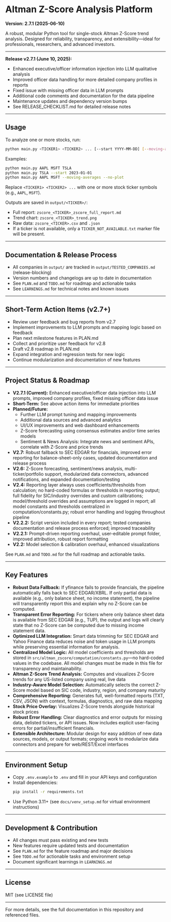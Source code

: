 # Altman Z-Score Analysis Platform

**Version: 2.7.1 (2025-06-10)**

A robust, modular Python tool for single-stock Altman Z-Score trend analysis. Designed for reliability, transparency, and extensibility—ideal for professionals, researchers, and advanced investors.

---

**Release v2.7.1 (June 10, 2025):**
- Enhanced executive/officer information injection into LLM qualitative analysis
- Improved officer data handling for more detailed company profiles in reports
- Fixed issue with missing officer data in LLM prompts
- Additional code comments and documentation for the data pipeline
- Maintenance updates and dependency version bumps
- See RELEASE_CHECKLIST.md for detailed release notes

---

## Usage
To analyze one or more stocks, run:
```sh
python main.py <TICKER1> <TICKER2> ... [--start YYYY-MM-DD] [--moving-averages] [--no-plot]
```
Examples:
```sh
python main.py AAPL MSFT TSLA
python main.py TSLA --start 2023-01-01
python main.py AAPL MSFT --moving-averages --no-plot
```
Replace `<TICKER1> <TICKER2> ...` with one or more stock ticker symbols (e.g., `AAPL`, `MSFT`).

Outputs are saved in `output/<TICKER>/`:
- Full report: `zscore_<TICKER>_zscore_full_report.md`
- Trend chart: `zscore_<TICKER>_trend.png`
- Raw data: `zscore_<TICKER>.csv` and `.json`
- If a ticker is not available, only a `TICKER_NOT_AVAILABLE.txt` marker file will be present.

---

## Documentation & Release Process
- All companies in `output/` are tracked in `output/TESTED_COMPANIES.md` (release-blocking)
- Version numbers and changelogs are up to date in documentation
- See `PLAN.md` and `TODO.md` for roadmap and actionable tasks
- See `LEARNINGS.md` for technical notes and known issues

---

## Short-Term Action Items (v2.7+)
- Review user feedback and bug reports from v2.7
- Implement improvements to LLM prompts and mapping logic based on feedback
- Plan next milestone features in PLAN.md
- Collect and prioritize user feedback for v2.8
- Draft v2.8 roadmap in PLAN.md
- Expand integration and regression tests for new logic
- Continue modularization and documentation of new features

---

## Project Status & Roadmap
- **V2.7.1 (Current):** Enhanced executive/officer data injection into LLM prompts, improved company profiles, fixed missing officer data issue
- **Short-Term:** See above action items for immediate priorities
- **Planned/Future:**
    - Further LLM prompt tuning and mapping improvements
    - Additional data sources and advanced analytics
    - UI/UX improvements and web dashboard enhancements
    - Z-Score forecasting using consensus estimates and/or time series models
    - Sentiment & News Analysis: Integrate news and sentiment APIs, correlate with Z-Score and price trends
- **V2.7:** Robust fallback to SEC EDGAR for financials, improved error reporting for balance-sheet-only cases, updated documentation and release process
- **V2.6:** Z-Score forecasting, sentiment/news analysis, multi-ticker/portfolio support, modularized data connectors, advanced notifications, and expanded documentation/testing
- **V2.4:** Reporting layer always uses coefficients/thresholds from calculation; no hard-coded formulas or thresholds in reporting output; full fidelity for SIC/industry overrides and custom calibrations; model/threshold overrides and assumptions are logged in report; all model constants and thresholds centralized in computation/constants.py; robust error handling and logging throughout pipeline
- **V2.2.2:** Script version included in every report; tested companies documentation and release process enforced; improved traceability
- **V2.2.1:** Prompt-driven reporting overhaul, user-editable prompt folder, improved attribution, robust report formatting
- **V2.2:** Model selection & calibration overhaul, enhanced visualizations

See `PLAN.md` and `TODO.md` for the full roadmap and actionable tasks.

---

## Key Features
- **Robust Data Fallback:** If yfinance fails to provide financials, the pipeline automatically falls back to SEC EDGAR/XBRL. If only partial data is available (e.g., only balance sheet, no income statement), the pipeline will transparently report this and explain why no Z-Score can be computed.
- **Transparent Error Reporting:** For tickers where only balance sheet data is available from SEC EDGAR (e.g., TUP), the output and logs will clearly state that no Z-Score can be computed due to missing income statement data.
- **Optimized LLM Integration:** Smart data trimming for SEC EDGAR and Yahoo Finance data reduces noise and token usage in LLM prompts while preserving essential information for analysis.
- **Centralized Model Logic:** All model coefficients and thresholds are stored in `src/altman_zscore/computation/constants.py`—no hard-coded values in the codebase. All model changes must be made in this file for transparency and maintainability.
- **Altman Z-Score Trend Analysis:** Computes and visualizes Z-Score trends for any US-listed company using real, live data
- **Industry-Aware Model Selection:** Automatically selects the correct Z-Score model based on SIC code, industry, region, and company maturity
- **Comprehensive Reporting:** Generates full, well-formatted reports (TXT, CSV, JSON) with context, formulas, diagnostics, and raw data mapping
- **Stock Price Overlay:** Visualizes Z-Score trends alongside historical stock prices
- **Robust Error Handling:** Clear diagnostics and error outputs for missing data, delisted tickers, or API issues. Now includes explicit user-facing errors for partial/insufficient financials.
- **Extensible Architecture:** Modular design for easy addition of new data sources, models, or output formats; ongoing work to modularize data connectors and prepare for web/REST/Excel interfaces

---

## Environment Setup
- Copy `.env.example` to `.env` and fill in your API keys and configuration
- Install dependencies:
  ```sh
  pip install -r requirements.txt
  ```
- Use Python 3.11+ (see `docs/venv_setup.md` for virtual environment instructions)

---

## Development & Contribution
- All changes must pass existing and new tests
- New features require updated tests and documentation
- See `PLAN.md` for the feature roadmap and major decisions
- See `TODO.md` for actionable tasks and environment setup
- Document significant learnings in `LEARNINGS.md`

---

## License
MIT (see LICENSE file)

---

For more details, see the full documentation in this repository and referenced files.
